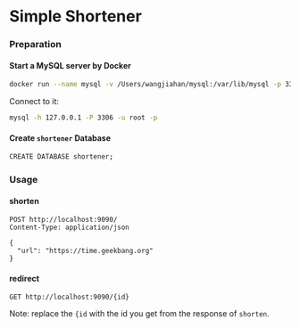 # Simple Shortener

### Preparation
#### Start a MySQL server by Docker
```bash
docker run --name mysql -v /Users/wangjiahan/mysql:/var/lib/mysql -p 3306:3306 -e MYSQL_ROOT_PASSWORD=root -d mysql:latest
```
Connect to it:
```bash
mysql -h 127.0.0.1 -P 3306 -u root -p
```
#### Create `shortener` Database
```bash
CREATE DATABASE shortener;
```

### Usage
#### shorten
```http
POST http://localhost:9090/
Content-Type: application/json

{
  "url": "https://time.geekbang.org"
}
```

#### redirect
```http
GET http://localhost:9090/{id}
```
Note: replace the `{id` with the id you get from the response of `shorten`.